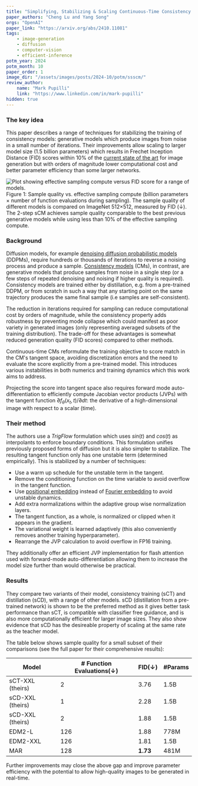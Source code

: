 ```yaml
---
title: "Simplifying, Stabilizing & Scaling Continuous-Time Consistency Models"
paper_authors: "Cheng Lu and Yang Song"
orgs: "OpenAI"
paper_link: "https://arxiv.org/abs/2410.11081"
tags:
    - image-generation
    - diffusion
    - computer-vision
    - efficient-inference
potm_year: 2024
potm_month: 10
paper_order: 1
image_dir: "/assets/images/posts/2024-10/potm/ssscm/"
review_author:
    name: "Mark Pupilli"
    link: "https://www.linkedin.com/in/mark-pupilli"
hidden: true
---
```


### The key idea

This paper describes a range of techniques for stabilizing the training of consistency models: generative models which produce images from noise in a small number of iterations. Their improvements allow scaling to larger model size (1.5 billion parameters) which results in Frechet Inception Distance (FID) scores within 10% of the [current state of the art](https://arxiv.org/abs/2406.11838) for image generation but with orders of magnitude lower computational cost and better parameter efficiency than some larger networks.

<img src="{{ page.image_dir | append: 'figure_1.png' | relative_url }}" class="constrained_img" alt="Plot showing effective sampling compute versus FID score for a range of models.">
<figcaption>Figure 1: Sample quality vs. effective sampling compute (billion parameters × number of function evaluations during sampling). The sample quality of different models is compared on ImageNet 512×512, measured by FID (↓). The 2-step sCM achieves sample quality comparable to the best previous generative models while using less than 10% of the effective sampling compute.</figcaption>

### Background
Diffusion models, for example [denoising diffusion probabilistic models](https://arxiv.org/abs/2006.11239) (DDPMs), require hundreds or thousands of iterations to reverse a noising process and produce a sample. [Consistency models](https://arxiv.org/abs/2303.01469) (CMs), in contrast, are generative models that produce samples from noise in a single step (or a few steps of repeated denoising and noising if higher quality is required). Consistency models are trained either by distillation, e.g. from a pre-trained DDPM, or from scratch in such a way that any starting point on the same trajectory produces the same final sample (i.e samples are self-consistent).

The reduction in iterations required for sampling can reduce computational cost by orders of magnitude, while the consistency property adds robustness by preventing mode collapse which could manifest as poor variety in generated images (only representing averaged subsets of the training distribution). The trade-off for these advantages is somewhat reduced generation quality (FID scores) compared to other methods.

Continuous-time CMs reformulate the training objective to score match in the CM's tangent space, avoiding discretization errors and the need to evaluate the score explicitly from a pre-trained model. This introduces various instabilities in both numerics and training dynamics which this work aims to address.

Projecting the score into tangent space also requires forward mode auto-differentiation to efficiently compute Jacobian vector products (JVPs) with the tangent function $\partial {f_\theta(x_t,t)}/\partial{dt}$: the derivative of a high-dimensional image with respect to a scalar (time).

### Their method

The authors use a _TrigFlow_ formulation which uses $sin(t)$ and $cos(t)$ as interpolants to enforce boundary conditions. This formulation unifies previously proposed forms of diffusion but it is also simpler to stabilize. The resulting tangent function only has one unstable term (determined empirically). This is stabilized by a number of techniques:

- Use a warm up schedule for the unstable term in the tangent.
- Remove the conditioning function on the time variable to avoid overflow in the tangent function.
- Use [positional embedding](https://arxiv.org/abs/1706.03762) instead of [Fourier embedding](https://arxiv.org/abs/2006.10739) to avoid unstable dynamics.
- Add extra normalizations within the adaptive group wise normalization layers.
- The tangent function, as a whole, is normalized or clipped when it appears in the gradient.
- The variational weight is learned adaptively (this also conveniently removes another training hyperparameter).
- Rearrange the JVP calculation to avoid overflow in FP16 training.

They additionally offer an efficient JVP implementation for flash attention used with forward-mode auto-differentiation allowing them to increase the model size further than would otherwise be practical.

### Results

They compare two variants of their model, consistency training (sCT) and distillation (sCD), with a range of other models. sCD (distillation from a pre-trained network) is shown to be the preferred method as it gives better task performance than sCT, is compatible with classifier free guidance, and is also more computationally efficient for larger image sizes. They also show evidence that sCD has the desireable property of scaling at the same rate as the teacher model.

The table below shows sample quality for a small subset of their comparisons (see the full paper for their comprehensive results):

|Model|# Function Evaluations(↓)|FID(↓)|#Params|
|---|---|---|---|
|sCT-XXL (theirs)|2|3.76|1.5B|
|sCD-XXL (theirs)|1|2.28|1.5B|
|sCD-XXL (theirs)|2|1.88|1.5B|
|EDM2-L|126|1.88|778M|
|EDM2-XXL|126|1.81|1.5B|
|MAR|128|**1.73**|481M|

Further improvements may close the above gap and improve parameter efficiency with the potential to allow high-quality images to be generated in real-time.
